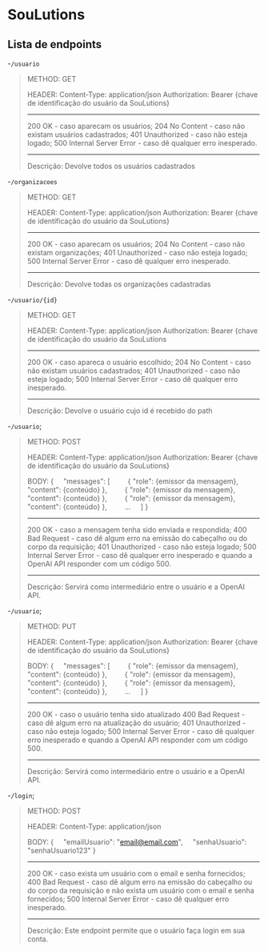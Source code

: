 ﻿# SouLutions

## Lista de endpoints 

-`/usuario`
> METHOD: GET
> 
> HEADER:
> Content-Type: application/json
> Authorization: Bearer {chave de identificação do usuário da SouLutions}
> 
>---
>
>200 OK - caso aparecam os usuários;
>204 No Content - caso não existam usuários cadastrados;
>401 Unauthorized - caso não esteja logado;
>500 Internal Server Error - caso dê qualquer erro inesperado.
>
>---
>
>Descrição:
>Devolve todos os usuários cadastrados

-`/organizacoes`
> METHOD: GET
> 
> HEADER:
> Content-Type: application/json
> Authorization: Bearer {chave de identificação do usuário da SouLutions}
> 
>---
>
>200 OK - caso aparecam os usuários;
>204 No Content - caso não existam organizações;
>401 Unauthorized - caso não esteja logado;
>500 Internal Server Error - caso dê qualquer erro inesperado.
>
>---
>
>Descrição:
>Devolve todas os organizações cadastradas

-`/usuario/{id}`
> METHOD: GET
> 
> HEADER:
> Content-Type: application/json
>Authorization: Bearer {chave de identificação do usuário da SouLutions
>
>---
>
>200 OK - caso apareca o usuário escolhido;
>204 No Content - caso não existam usuários cadastrados;
>401 Unauthorized - caso não esteja logado;
>500 Internal Server Error - caso dê qualquer erro inesperado.
>
>---
>
>Descrição:
>Devolve o usuário cujo id é recebido do path

-`/usuario`;
> METHOD: POST
> 
> HEADER:
> Content-Type: application/json
> Authorization: Bearer {chave de identificação do usuário da SouLutions}
>
> BODY:
> {
> &nbsp; &nbsp;  "messages": [
> &nbsp; &nbsp; &nbsp; &nbsp;    { "role": {emissor da mensagem}, "content": {conteúdo} },
> &nbsp; &nbsp; &nbsp; &nbsp;    { "role": {emissor da mensagem}, "content": {conteúdo} },
> &nbsp; &nbsp; &nbsp; &nbsp;    { "role": {emissor da mensagem}, "content": {conteúdo} },
> &nbsp; &nbsp; &nbsp; &nbsp;    ...
> &nbsp; &nbsp;  ]
> }
>
>---
>
>200 OK - caso a mensagem tenha sido enviada e respondida;
>400 Bad Request - caso dê algum erro na emissão do cabeçalho ou do corpo da requisição;
>401 Unauthorized - caso não esteja logado;
>500 Internal Server Error - caso dê qualquer erro inesperado e quando a OpenAI API responder com um código 500.
>
>---
>
>Descrição:
>Servirá como intermediário entre o usuário e a OpenAI API.


-`/usuario`;
> METHOD: PUT
> 
> HEADER:
> Content-Type: application/json
> Authorization: Bearer {chave de identificação do usuário da SouLutions}
>
> BODY:
> {
> &nbsp; &nbsp;  "messages": [
> &nbsp; &nbsp; &nbsp; &nbsp;    { "role": {emissor da mensagem}, "content": {conteúdo} },
> &nbsp; &nbsp; &nbsp; &nbsp;    { "role": {emissor da mensagem}, "content": {conteúdo} },
> &nbsp; &nbsp; &nbsp; &nbsp;    { "role": {emissor da mensagem}, "content": {conteúdo} },
> &nbsp; &nbsp; &nbsp; &nbsp;    ...
> &nbsp; &nbsp;  ]
> }
>
>---
>
>200 OK - caso o usuário tenha sido atualizado
>400 Bad Request - caso dê algum erro na atualização do usuário;
>401 Unauthorized - caso não esteja logado;
>500 Internal Server Error - caso dê qualquer erro inesperado e quando a OpenAI API responder com um código 500.
>
>---
>
>Descrição:
>Servirá como intermediário entre o usuário e a OpenAI API.

-`/login`;
 > METHOD: POST
> 
> HEADER:
> Content-Type: application/json
>
> BODY:
>{
>&nbsp; &nbsp; "emailUsuario": "email@email.com",
>&nbsp; &nbsp; "senhaUsuario": "senhaUsuario123"
> }
>
>---
>
>200 OK - caso exista um usuário com o email e senha fornecidos;
>400 Bad Request - caso dê algum erro na emissão do cabeçalho ou do corpo da requisição e não exista um usuário com o email e senha fornecidos;
>500 Internal Server Error - caso dê qualquer erro inesperado.
>
>---
>
> Descrição:
> Este endpoint permite que o usuário faça login em sua conta.

